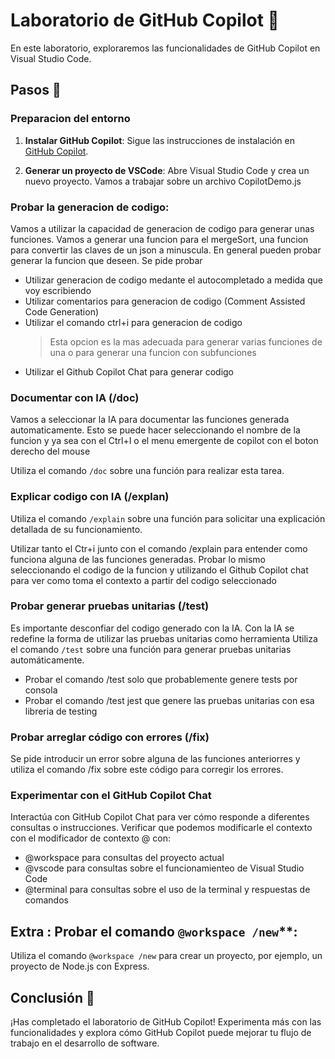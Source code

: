 # Laboratorio de GitHub Copilot 🔬

En este laboratorio, exploraremos las funcionalidades de GitHub Copilot en Visual Studio Code.

## Pasos 🚀

### Preparacion del entorno

1. **Instalar GitHub Copilot**: Sigue las instrucciones de instalación en [GitHub Copilot](https://copilot.github.com/).

2. **Generar un proyecto de VSCode**: Abre Visual Studio Code y crea un nuevo proyecto. Vamos a trabajar sobre un archivo CopilotDemo.js

### Probar la generacion de codigo:

   Vamos a utilizar la capacidad de generacion de codigo para generar unas funciones. Vamos a generar una funcion para el mergeSort, una funcion para convertir las claves de un json a minuscula. En general pueden probar generar la funcion que deseen. 
   Se pide probar
   * Utilizar generacion de codigo medante el autocompletado a medida que voy escribiendo
   * Utilizar comentarios para generacion de codigo (Comment Assisted Code Generation)
   * Utilizar el comando ctrl+i para generacion de codigo
     > Esta opcion es la mas adecuada para generar varias funciones de una o para generar una funcion con subfunciones
   * Utilizar el Github Copilot Chat para generar codigo
      
### Documentar con IA (/doc)

Vamos a seleccionar la IA para documentar las funciones generada automaticamente. Esto se puede hacer seleccionando el nombre de la funcion y ya sea con el Ctrl+I o el menu emergente de copilot con el boton derecho del mouse

Utiliza el comando `/doc` sobre una función para realizar esta tarea.

### Explicar codigo con IA (/explan)

Utiliza el comando `/explain` sobre una función para solicitar una explicación detallada de su funcionamiento.

Utilizar tanto el Ctr+i junto con el comando /explain para entender como funciona alguna de las funciones generadas. Probar lo mismo seleccionando el codigo de la funcion y utilizando el Github Copilot chat para ver como toma el contexto a partir del codigo seleccionado

### Probar generar pruebas unitarias (/test)

Es importante desconfiar del codigo generado con la IA. 
Con la IA se redefine la forma de utilizar las pruebas unitarias como herramienta
Utiliza el comando `/test` sobre una función para generar pruebas unitarias automáticamente.
* Probar el comando /test solo que probablemente genere tests por consola
* Probar el comando /test jest que genere las pruebas unitarias con esa libreria de testing

### Probar arreglar código con errores (/fix)

Se pide introducir un error sobre alguna de las funciones anteriorres y utiliza el comando /fix sobre este código para corregir los errores.

### Experimentar con  el GitHub Copilot Chat
Interactúa con GitHub Copilot Chat para ver cómo responde a diferentes consultas o instrucciones.
Verificar que podemos modificarle el contexto con el modificador de contexto @ con:
* @workspace para consultas del proyecto actual
* @vscode para consultas sobre el funcionamienteo de Visual Studio Code
* @terminal para consultas sobre el uso de la terminal y respuestas de comandos

## Extra :  Probar el comando `@workspace /new`**:
   Utiliza el comando `@workspace /new` para crear un proyecto, por ejemplo, un proyecto de Node.js con Express.

## Conclusión 🎉

¡Has completado el laboratorio de GitHub Copilot! Experimenta más con las funcionalidades y explora cómo GitHub Copilot puede mejorar tu flujo de trabajo en el desarrollo de software.
